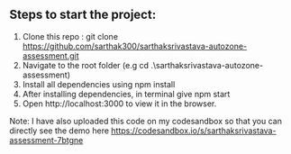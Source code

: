 ## Steps to start the project:

1. Clone this repo : git clone https://github.com/sarthak300/sarthaksrivastava-autozone-assessment.git
2. Navigate to the root folder (e.g cd .\sarthaksrivastava-autozone-assessment)
3. Install all dependencies using npm install
4. After installing dependencies, in terminal give npm start
5. Open http://localhost:3000 to view it in the browser.

Note: I have also uploaded this code on my codesandbox so that you can directly see the demo here https://codesandbox.io/s/sarthaksrivastava-assessment-7btgne 
